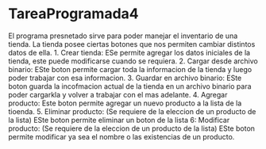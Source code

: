 # TareaProgramada4

El programa presnetado sirve para poder manejar el inventario de una tienda.
La tienda posee ciertas botones que nos permiten cambiar distintos datos de ella.
    1. Crear tienda: ESe permite agregar los datos iniciales de la tienda, este puede modificarse cuando se requiera.
    2. Cargar desde archivo binario: ESte boton permite cargar toda la informacion de la tienda y luego poder trabajar con esa informacion. 
    3. Guardar en archivo binario: ESte boton guarda la incofmacion actual de la tienda en un archivo binario para poder cargarkla y volver a trabajar con el mas adelante.
    4. Agregar producto: Este boton permite agregar un nuevo producto a la lista de la tioenda.
    5. Eliminar producto: (Se requiere de la eleccion de un producto de la lista) ESte boton permite eliminar un boton de la lista
    6: Modificar producto: (Se requiere de la eleccion de un producto de la lista) ESte boton permite modificar ya sea el nombre o las existencias de un producto.